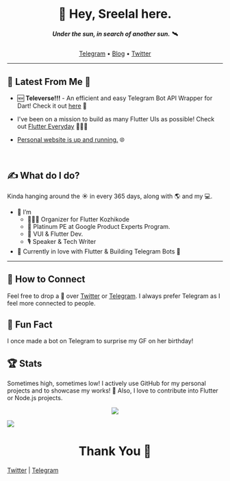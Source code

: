 <h1 align="center">👋 Hey, Sreelal here.</h1>
<h5 align="center">Under the sun, in search of another sun. 🛰</h5>
<p align="center">
  <a href="https://t.me/heysreelal">Telegram</a> •
  <a href="https://heysreelal.medium.com">Blog</a> •
  <a href="https://twitter.com/heysreelal">Twitter</a>
</p>

<hr/>

## 🦄 Latest From Me 🦄

- 🆕 **Televerse!!!** - An efficient and easy Telegram Bot API Wrapper for Dart! Check it out [here](https://pub.dev/packages/televerse) 🤖

- I've been on a mission to build as many Flutter UIs as possible! Check out [Flutter Everyday](https://github.com/HeySreelal/Flutter-Everyday) 👨🏻‍💻
- [Personal website is up and running.](https://heysreelal.web.app/) 🌐

<br>

## ✍️ What do I do?

Kinda hanging around the ☀️ in every 365 days, along with 🌎 and my 💻.  

- 👀 I’m 
  - 👨🏻‍💻 Organizer for Flutter Kozhikode
  - 🏅 Platinum PE at Google Product Experts Program.
  - 💙 VUI & Flutter Dev. 
  - 🎙 Speaker & Tech Writer
- 💙 Currently in love with Flutter & Building Telegram Bots 💙

<hr/>

## 💬 How to Connect
Feel free to drop a 👋 over [Twitter](https://twitter.com/HeySreelal) or [Telegram](https://t.me/HeySreelal). I always prefer Telegram as I feel more connected to people. 

## 🎯 Fun Fact
I once made a bot on Telegram to surprise my GF on her birthday! 

## 🏆 Stats

Sometimes high, sometimes low! I actively use GitHub for my personal projects and to showcase my works! 🦄 Also, I love to contribute into Flutter or Node.js projects. 

<div align="center">

![](https://github-readme-stats.vercel.app/api?username=heysreelal&show_icons=true&theme=dracula&line_height=27)

</div>

![](https://activity-graph.herokuapp.com/graph?username=heysreelal&theme=redical)


<h1 align="center">Thank You 🦄</h1>

[Twitter](https://twitter.com/HeySreelal) | [Telegram](https://t.me/heysreelal)